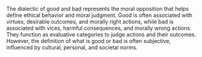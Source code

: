 
The dialectic of good and bad represents the moral opposition that helps define ethical behavior and moral judgment. Good is often associated with virtues, desirable outcomes, and morally right actions, while bad is associated with vices, harmful consequences, and morally wrong actions. They function as evaluative categories to judge actions and their outcomes. However, the definition of what is good or bad is often subjective, influenced by cultural, personal, and societal norms.